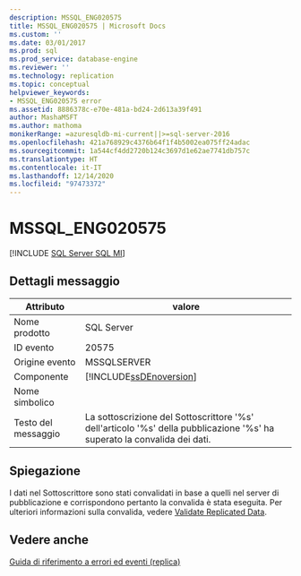 ```yaml
---
description: MSSQL_ENG020575
title: MSSQL_ENG020575 | Microsoft Docs
ms.custom: ''
ms.date: 03/01/2017
ms.prod: sql
ms.prod_service: database-engine
ms.reviewer: ''
ms.technology: replication
ms.topic: conceptual
helpviewer_keywords:
- MSSQL_ENG020575 error
ms.assetid: 8886378c-e70e-481a-bd24-2d613a39f491
author: MashaMSFT
ms.author: mathoma
monikerRange: =azuresqldb-mi-current||>=sql-server-2016
ms.openlocfilehash: 421a768929c4376b64f1f4b5002ea075ff24adac
ms.sourcegitcommit: 1a544cf4dd2720b124c3697d1e62ae7741db757c
ms.translationtype: HT
ms.contentlocale: it-IT
ms.lasthandoff: 12/14/2020
ms.locfileid: "97473372"
---
```

# <a name="mssql_eng020575"></a>MSSQL_ENG020575
[!INCLUDE [SQL Server SQL MI](../../includes/applies-to-version/sql-asdbmi.md)]
    
## <a name="message-details"></a>Dettagli messaggio  
  
|Attributo|valore|  
|-|-|  
|Nome prodotto|SQL Server|  
|ID evento|20575|  
|Origine evento|MSSQLSERVER|  
|Componente|[!INCLUDE[ssDEnoversion](../../includes/ssdenoversion-md.md)]|  
|Nome simbolico||  
|Testo del messaggio|La sottoscrizione del Sottoscrittore '%s' dell'articolo '%s' della pubblicazione '%s' ha superato la convalida dei dati.|  
  
## <a name="explanation"></a>Spiegazione  
 I dati nel Sottoscrittore sono stati convalidati in base a quelli nel server di pubblicazione e corrispondono pertanto la convalida è stata eseguita. Per ulteriori informazioni sulla convalida, vedere [Validate Replicated Data](../../relational-databases/replication/validate-data-at-the-subscriber.md).  
  
## <a name="see-also"></a>Vedere anche  
 [Guida di riferimento a errori ed eventi &#40;replica&#41;](../../relational-databases/replication/errors-and-events-reference-replication.md)  
  
  
